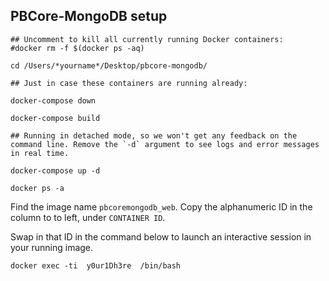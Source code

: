 ## PBCore-MongoDB setup

```
## Uncomment to kill all currently running Docker containers:
#docker rm -f $(docker ps -aq)

cd /Users/*yourname*/Desktop/pbcore-mongodb/

## Just in case these containers are running already:

docker-compose down

docker-compose build

## Running in detached mode, so we won't get any feedback on the command line. Remove the `-d` argument to see logs and error messages in real time.

docker-compose up -d

docker ps -a
```

Find the image name `pbcoremongodb_web`. Copy the alphanumeric ID in the column to to left, under `CONTAINER ID`.

Swap in that ID in the command below to launch an interactive session in your running image.

```
docker exec -ti  y0ur1Dh3re  /bin/bash
```
